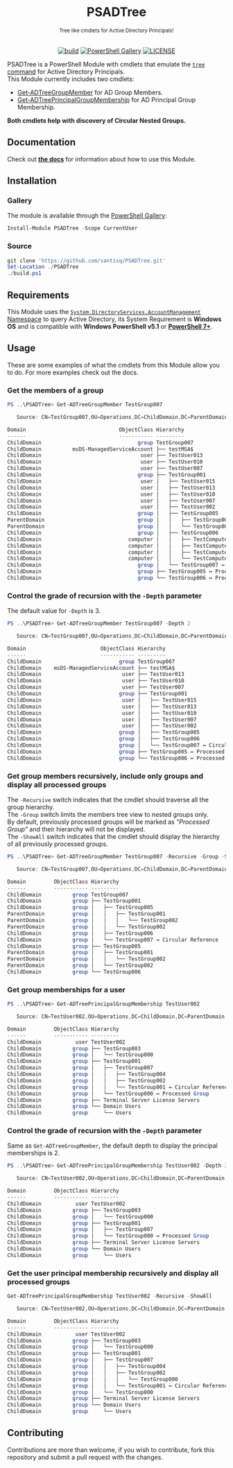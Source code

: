 <h1 align="center">PSADTree</h1>

<div align="center">
    <sub>Tree like cmdlets for Active Directory Principals!</sub>
    <br /><br />

[![build](https://github.com/santisq/PSADTree/actions/workflows/ci.yml/badge.svg)](https://github.com/santisq/PSADTree/actions/workflows/ci.yml)
[![PowerShell Gallery](https://img.shields.io/powershellgallery/v/PSADTree?label=gallery)](https://www.powershellgallery.com/packages/PSADTree)
[![LICENSE](https://img.shields.io/github/license/santisq/PSADTree)](https://github.com/santisq/PSADTree/blob/main/LICENSE)

</div>

PSADTree is a PowerShell Module with cmdlets that emulate the [`tree` command](https://learn.microsoft.com/en-us/windows-server/administration/windows-commands/tree) for Active Directory Principals.  
This Module currently includes two cmdlets:

- [Get-ADTreeGroupMember](Get-ADTreeGroupMember.md) for AD Group Members.
- [Get-ADTreePrincipalGroupMembership](Get-ADTreePrincipalGroupMembership.md) for AD Principal Group Membership.

__Both cmdlets help with discovery of Circular Nested Groups.__

## Documentation

Check out [__the docs__](./docs/en-US/PSADTree.md) for information about how to use this Module.

## Installation

### Gallery

The module is available through the [PowerShell Gallery](https://www.powershellgallery.com/packages/PSADTree):

```powershell
Install-Module PSADTree -Scope CurrentUser
```

### Source

```powershell
git clone 'https://github.com/santisq/PSADTree.git'
Set-Location ./PSADTree
./build.ps1
```

## Requirements

This Module uses the [`System.DirectoryServices.AccountManagement` Namespace](https://learn.microsoft.com/en-us/dotnet/api/system.directoryservices.accountmanagement?view=dotnet-plat-ext-7.0) to query Active Directory, its System Requirement is __Windows OS__ and is compatible with __Windows PowerShell v5.1__ or [__PowerShell 7+__](https://github.com/PowerShell/PowerShell).

## Usage

These are some examples of what the cmdlets from this Module allow you to do. For more examples check out the docs.

### Get the members of a group

```powershell
PS ..\PSADTree> Get-ADTreeGroupMember TestGroup007

   Source: CN=TestGroup007,OU=Operations,DC=ChildDomain,DC=ParentDomain,DC=myDomain,DC=xyz

Domain                              ObjectClass Hierarchy
------                              ----------- ---------
ChildDomain                               group TestGroup007
ChildDomain          msDS-ManagedServiceAccount ├── testMSA$
ChildDomain                                user ├── TestUser013
ChildDomain                                user ├── TestUser010
ChildDomain                                user ├── TestUser007
ChildDomain                               group ├── TestGroup001
ChildDomain                                user │   ├── TestUser015
ChildDomain                                user │   ├── TestUser013
ChildDomain                                user │   ├── TestUser010
ChildDomain                                user │   ├── TestUser007
ChildDomain                                user │   ├── TestUser002
ChildDomain                               group │   ├── TestGroup005
ParentDomain                              group │   │   ├── TestGroup001
ParentDomain                              group │   │   └── TestGroup002
ChildDomain                               group │   ├── TestGroup006
ChildDomain                            computer │   │   ├── TestComputer0000004$
ChildDomain                            computer │   │   ├── TestComputer0000003$
ChildDomain                            computer │   │   ├── TestComputer0000002$
ChildDomain                            computer │   │   └── TestComputer0000001$
ChildDomain                               group │   └── TestGroup007 ↔ Circular Reference
ChildDomain                               group ├── TestGroup005 ↔ Processed Group
ChildDomain                               group └── TestGroup006 ↔ Processed Group
```

### Control the grade of recursion with the `-Depth` parameter

The default value for `-Depth` is 3.

```powershell
PS ..\PSADTree> Get-ADTreeGroupMember TestGroup007 -Depth 2

   Source: CN=TestGroup007,OU=Operations,DC=ChildDomain,DC=ParentDomain,DC=myDomain,DC=xyz

Domain                        ObjectClass Hierarchy
------                        ----------- ---------
ChildDomain                         group TestGroup007
ChildDomain    msDS-ManagedServiceAccount ├── testMSA$
ChildDomain                          user ├── TestUser013
ChildDomain                          user ├── TestUser010
ChildDomain                          user ├── TestUser007
ChildDomain                         group ├── TestGroup001
ChildDomain                          user │   ├── TestUser015
ChildDomain                          user │   ├── TestUser013
ChildDomain                          user │   ├── TestUser010
ChildDomain                          user │   ├── TestUser007
ChildDomain                          user │   ├── TestUser002
ChildDomain                         group │   ├── TestGroup005
ChildDomain                         group │   ├── TestGroup006
ChildDomain                         group │   └── TestGroup007 ↔ Circular Reference
ChildDomain                         group ├── TestGroup005 ↔ Processed Group
ChildDomain                         group └── TestGroup006 ↔ Processed Group
```

### Get group members recursively, include only groups and display all processed groups

The `-Recursive` switch indicates that the cmdlet should traverse all the group hierarchy.  
The `-Group` switch limits the members tree view to nested groups only.  
By default, previously processed groups will be marked as _"Processed Group"_ and their hierarchy will not be displayed.  
The `-ShowAll` switch indicates that the cmdlet should display the hierarchy of all previously processed groups.  

```powershell
PS ..\PSADTree> Get-ADTreeGroupMember TestGroup007 -Recursive -Group -ShowAll

   Source: CN=TestGroup007,OU=Operations,DC=ChildDomain,DC=ParentDomain,DC=myDomain,DC=xyz

Domain         ObjectClass Hierarchy
------         ----------- ---------
ChildDomain          group TestGroup007
ChildDomain          group ├── TestGroup001
ChildDomain          group │   ├── TestGroup005
ParentDomain         group │   │   ├── TestGroup001
ParentDomain         group │   │   │   └── TestGroup002
ParentDomain         group │   │   └── TestGroup002
ChildDomain          group │   ├── TestGroup006
ChildDomain          group │   └── TestGroup007 ↔ Circular Reference
ChildDomain          group ├── TestGroup005
ParentDomain         group │   ├── TestGroup001
ParentDomain         group │   │   └── TestGroup002
ParentDomain         group │   └── TestGroup002
ChildDomain          group └── TestGroup006
```

### Get group memberships for a user

```powershell
PS ..\PSADTree> Get-ADTreePrincipalGroupMembership TestUser002

   Source: CN=TestUser002,OU=Operations,DC=ChildDomain,DC=ParentDomain,DC=myDomain,DC=xyz

Domain         ObjectClass Hierarchy
------         ----------- ---------
ChildDomain           user TestUser002
ChildDomain          group ├── TestGroup003
ChildDomain          group │   └── TestGroup000
ChildDomain          group ├── TestGroup001
ChildDomain          group │   ├── TestGroup007
ChildDomain          group │   │   ├── TestGroup004
ChildDomain          group │   │   ├── TestGroup002
ChildDomain          group │   │   └── TestGroup001 ↔ Circular Reference
ChildDomain          group │   └── TestGroup000 ↔ Processed Group
ChildDomain          group ├── Terminal Server License Servers
ChildDomain          group └── Domain Users
ChildDomain          group     └── Users
```

### Control the grade of recursion with the `-Depth` parameter

Same as `Get-ADTreeGroupMember`, the default depth to display the principal memberships is 2.

```powershell
PS ..\PSADTree> Get-ADTreePrincipalGroupMembership TestUser002 -Depth 2

   Source: CN=TestUser002,OU=Operations,DC=ChildDomain,DC=ParentDomain,DC=myDomain,DC=xyz

Domain         ObjectClass Hierarchy
------         ----------- ---------
ChildDomain           user TestUser002
ChildDomain          group ├── TestGroup003
ChildDomain          group │   └── TestGroup000
ChildDomain          group ├── TestGroup001
ChildDomain          group │   ├── TestGroup007
ChildDomain          group │   └── TestGroup000 ↔ Processed Group
ChildDomain          group ├── Terminal Server License Servers
ChildDomain          group └── Domain Users
ChildDomain          group     └── Users
```

### Get the user principal membership recursively and display all processed groups

```powershell
Get-ADTreePrincipalGroupMembership TestUser002 -Recursive -ShowAll

   Source: CN=TestUser002,OU=Operations,DC=ChildDomain,DC=ParentDomain,DC=myDomain,DC=xyz

Domain         ObjectClass Hierarchy
------         ----------- ---------
ChildDomain           user TestUser002
ChildDomain          group ├── TestGroup003
ChildDomain          group │   └── TestGroup000
ChildDomain          group ├── TestGroup001
ChildDomain          group │   ├── TestGroup007
ChildDomain          group │   │   ├── TestGroup004
ChildDomain          group │   │   ├── TestGroup002
ChildDomain          group │   │   │   └── TestGroup000
ChildDomain          group │   │   └── TestGroup001 ↔ Circular Reference
ChildDomain          group │   └── TestGroup000
ChildDomain          group ├── Terminal Server License Servers
ChildDomain          group └── Domain Users
ChildDomain          group     └── Users
```

## Contributing

Contributions are more than welcome, if you wish to contribute, fork this repository and submit a pull request with the changes.
